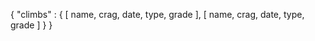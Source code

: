 {
    "climbs" : {
        [
            name,
            crag,
            date,
            type,
            grade
        ],
        [
            name,
            crag,
            date,
            type,
            grade
        ]
    }
}